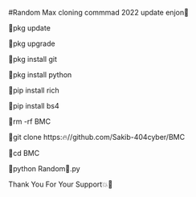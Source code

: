 #Random Max cloning commmad 2022 update enjon💙

💜pkg update

💜pkg upgrade

💜pkg install git

💜pkg install python

💜pip install rich

💜pip install bs4

💜rm -rf BMC

💜git clone https:🔥//github.com/Sakib-404cyber/BMC

💜cd BMC

💜python Random💜.py

Thank You For Your Support💥💚
